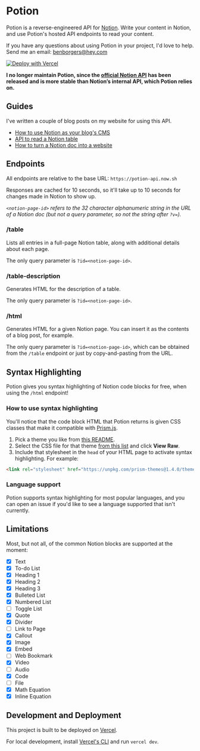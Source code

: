 # Potion

Potion is a reverse-engineered API for [Notion](https://notion.so). Write your content in Notion, and use Potion's hosted API endpoints to read your content.

If you have any questions about using Potion in your project, I'd love to help. Send me an email: benborgers@hey.com

[![Deploy with Vercel](https://vercel.com/button)](https://vercel.com/new/git/external?repository-url=https%3A%2F%2Fgithub.com%2Fbenborgers%2Fpotion)

**I no longer maintain Potion, since the [official Notion API](https://developers.notion.com) has been released and is more stable than Notion’s internal API, which Potion relies on.**

## Guides

I've written a couple of blog posts on my website for using this API.

* [How to use Notion as your blog's CMS](https://benborgers.com/blog/notion-blog)
* [API to read a Notion table](https://benborgers.com/blog/notion-table)
* [How to turn a Notion doc into a website](https://benborgers.com/blog/notion-to-website)

## Endpoints

All endpoints are relative to the base URL: `https://potion-api.now.sh`

Responses are cached for 10 seconds, so it'll take up to 10 seconds for changes made in Notion to show up.

*`<notion-page-id>` refers to the 32 character alphanumeric string in the URL of a Notion doc (but not a query parameter, so not the string after `?v=`).*

### /table

Lists all entries in a full-page Notion table, along with additional details about each page.

The only query parameter is `?id=<notion-page-id>`.

### /table-description

Generates HTML for the description of a table.

The only query parameter is `?id=<notion-page-id>`.

### /html

Generates HTML for a given Notion page. You can insert it as the contents of a blog post, for example.

The only query parameter is `?id=<notion-page-id>`, which can be obtained from the `/table` endpoint or just by copy-and-pasting from the URL.

## Syntax Highlighting

Potion gives you syntax highlighting of Notion code blocks for free, when using the `/html` endpoint!

### How to use syntax highlighting

You'll notice that the code block HTML that Potion returns is given CSS classes that make it compatible with [Prism.js](https://prismjs.com/).

1. Pick a theme you like from [this README](https://github.com/PrismJS/prism-themes/blob/master/README.md).
2. Select the CSS file for that theme [from this list](https://unpkg.com/browse/prism-themes@latest/themes/) and click **View Raw**.
3. Include that stylesheet in the `head` of your HTML page to activate syntax highlighting. For example:
  ```html
  <link rel="stylesheet" href="https://unpkg.com/prism-themes@1.4.0/themes/prism-ghcolors.css" />
  ```

### Language support

Potion supports syntax highlighting for most popular languages, and you can open an issue if you'd like to see a language supported that isn't currently.


## Limitations

Most, but not all, of the common Notion blocks are supported at the moment:

- [x] Text
- [x] To-do List
- [x] Heading 1
- [x] Heading 2
- [x] Heading 3
- [x] Bulleted List
- [x] Numbered List
- [ ] Toggle List
- [x] Quote
- [x] Divider
- [ ] Link to Page
- [x] Callout
- [x] Image
- [x] Embed
- [ ] Web Bookmark
- [x] Video
- [ ] Audio
- [x] Code
- [ ] File
- [x] Math Equation
- [x] Inline Equation

## Development and Deployment

This project is built to be deployed on [Vercel](https://vercel.com/home).

For local development, install [Vercel's CLI](https://vercel.com/download) and run `vercel dev`.
